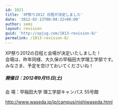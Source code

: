```yaml
---
id: 1021
title: 'XP祭り2012 日程が決定しました'
date: '2012-02-13T00:08:32+00:00'
author: semi
layout: revision
guid: 'http://xpjug.com/1013-revision-8/'
permalink: /1013-revision-8/
---
```


XP祭り2012の日程と会場が決定いたしました！  
会場は、昨年同様、大久保の早稲田大学理工学部です。  
みなさま、予定を空けておいてくださいね！

##### 開催日：2012年9月15日(土)  
会 場：早稲田大学 理工学部キャンパス 55号館

 <http://www.waseda.jp/jp/campus/nishiwaseda.html>